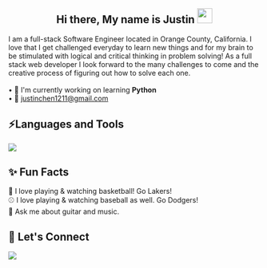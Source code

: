 <h2 align="center">
 Hi there, My name is Justin 
  <img src="https://media.giphy.com/media/hvRJCLFzcasrR4ia7z/giphy.gif" width="30px"/>
 </h2>

<div>
I am a full-stack Software Engineer located in Orange County, California. I love that I get challenged everyday to learn new things and for my brain to be stimulated with logical and critical thinking in problem solving! As a full stack web developer I look forward to the many challenges to come and the creative process of figuring out how to solve each one.
</div>
<br/>
<div>
• 🌱 I'm currently working on learning <b>Python</b><br/>
• 📧 <a href="justinchen1211@gmail.com"> justinchen1211@gmail.com</a> <br/>
</div>

 <h2>⚡Languages and Tools</h2>
  <p>
  <a href="https://skillicons.dev">
    <img src="https://skillicons.dev/icons?i=html,css,tailwind,bootstrap,js,jquery,nodejs,express,webpack,react,graphql,sequelize,mongodb,mysql,vscode,figma&theme=light" />
  </a>
</p>

<h2>✨ Fun Facts</h2>   
<div>🏀 I love playing & watching basketball! Go Lakers!</div>
<div>⚾ I love playing & watching baseball as well. Go Dodgers!</div>
<div>💬 Ask me about guitar and music.</div>
  
<h2>🤝 Let's Connect</h2> 
<p>
  <a href="">
    <img src="https://skillicons.dev/icons?i=linkedin" />
  </a>
</p>
